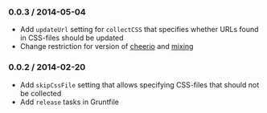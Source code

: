 ### 0.0.3 / 2014-05-04

* Add `updateUrl` setting for `collectCSS` that specifies whether URLs found in CSS-files should be updated
* Change restriction for version of [cheerio](https://github.com/MatthewMueller/cheerio) and [mixing](https://github.com/gamtiq/mixing)

### 0.0.2 / 2014-02-20

* Add `skipCssFile` setting that allows specifying CSS-files that should not be collected
* Add `release` tasks in Gruntfile
